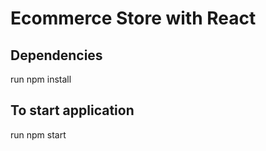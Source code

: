 # Ecommerce Store with React

## Dependencies

run npm install

## To start application

run npm start
